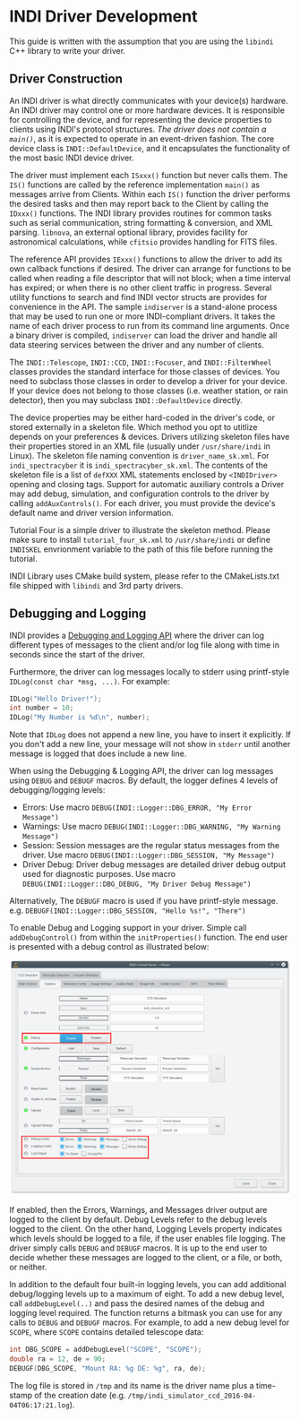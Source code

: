 # INDI Driver Development

This guide is written with the assumption that you are using the `libindi` C++
library to write your driver.

## Driver Construction

An INDI driver is what directly communicates with your device(s) hardware. An INDI driver may control one or more hardware devices. It is responsible for controlling the device, and for representing the device properties to clients using INDI's protocol structures. *The driver does not contain a `main()`*, as it is expected to operate in an event-driven fashion. The core device class is `INDI::DefaultDevice`, and it encapsulates the functionality of the most basic INDI device driver.

The driver must implement each `ISxxx()` function but never calls them. The `IS()` functions are called by the reference implementation `main()` as messages arrive from Clients. Within each `IS()` function the driver performs the desired tasks and then may report back to the Client by calling the `IDxxx()` functions. The INDI library provides routines for common tasks such as serial communication, string formatting & conversion, and XML parsing. `libnova`, an external optional library, provides facility for astronomical calculations, while `cfitsio` provides handling for FITS files.

The reference API provides `IExxx()` functions to allow the driver to add its own callback functions if desired. The driver can arrange for functions to be called when reading a file descriptor that will not block; when a time interval has expired; or when there is no other client traffic in progress. Several utility functions to search and find INDI vector structs are provides for convenience in the API. The sample `indiserver` is a stand-alone process that may be used to run one or more INDI-compliant drivers. It takes the name of each driver process to run from its command line arguments. Once a binary driver is compiled, `indiserver` can load the driver and handle all data steering services between the driver and any number of clients.

The `INDI::Telescope`, `INDI::CCD`, `INDI::Focuser`, and `INDI::FilterWheel` classes provides the standard interface for those classes of devices. You need to subclass those classes in order to develop a driver for your device. If your device does not belong to those classes (i.e. weather station, or rain detector), then you may subclass `INDI::DefaultDevice` directly.

The device properties may be either hard-coded in the driver's code, or stored externally in a skeleton file. Which method you opt to utitlize depends on your preferences & devices. Drivers utilizing skeleton files have their properties stored in an XML file (usually under `/usr/share/indi` in Linux). The skeleton file naming convention is `driver_name_sk.xml`. For `indi_spectracyber` it is `indi_spectracyber_sk.xml`. The contents of the skeleton file is a list of `defXXX` XML statements enclosed by `<INDIDriver>` opening and closing tags. Support for automatic auxiliary controls a Driver may add debug, simulation, and configuration controls to the driver by calling `addAuxControls()`. For each driver, you must provide the device's default name and driver version information.

Tutorial Four is a simple driver to illustrate the skeleton method. Please make sure to install `tutorial_four_sk.xml` to `/usr/share/indi` or define `INDISKEL` envrionment variable to the path of this file before running the tutorial.

INDI Library uses CMake build system, please refer to the CMakeLists.txt file shipped with `libindi` and 3rd party drivers.

## Debugging and Logging

INDI provides a [Debugging and Logging API](http://www.indilib.org/api/structINDI_1_1Logger.html) where the driver can log different types of messages to the client and/or log file along with time in seconds since the start of the driver.

Furthermore, the driver can log messages locally to stderr using printf-style `IDLog(const char *msg, ...)`. For example:

```cpp
IDLog("Hello Driver!");
int number = 10;
IDLog("My Number is %d\n", number);
```

Note that `IDLog` does not append a new line, you have to insert it explicitly. If you don't add a new line, your message will not show in `stderr` until another message is logged that does include a new line.

When using the Debugging & Logging API, the driver can log messages using `DEBUG` and `DEBUGF` macros. By default, the logger defines 4 levels of debugging/logging levels:

* Errors: Use macro `DEBUG(INDI::Logger::DBG_ERROR, "My Error Message")`
* Warnings: Use macro `DEBUG(INDI::Logger::DBG_WARNING, "My Warning Message")`
* Session: Session messages are the regular status messages from the driver. Use macro `DEBUG(INDI::Logger::DBG_SESSION, "My Message")`
* Driver Debug: Driver debug messages are detailed driver debug output used for diagnostic purposes. Use macro `DEBUG(INDI::Logger::DBG_DEBUG, "My Driver Debug Message")`

Alternatively, The `DEBUGF` macro is used if you have printf-style message. e.g. `DEBUGF(INDI::Logger::DBG_SESSION, "Hello %s!", "There")`

To enable Debug and Logging support in your driver. Simple call `addDebugControl()` from within the `initProperties()` function. The end user is presented with a debug control as illustrated below:

![indi_debug](../images/indi_debug.png)

If enabled, then the Errors, Warnings, and Messages driver output are logged to the client by default. Debug Levels refer to the debug levels logged to the client. On the other hand, Logging Levels property indicates which levels should be logged to a file, if the user enables file logging. The driver simply calls `DEBUG` and `DEBUGF` macros. It is up to the end user to decide whether these messages are logged to the client, or a file, or both, or neither.

In addition to the default four built-in logging levels, you can add additional debug/logging levels up to a maximum of eight. To add a new debug level, call `addDebugLevel(..)` and pass the desired names of the debug and logging level required. The function returns a bitmask you can use for any calls to `DEBUG` and `DEBUGF` macros. For example, to add a new debug level for `SCOPE`, where `SCOPE` contains detailed telescope data:

```cpp
int DBG_SCOPE = addDebugLevel("SCOPE", "SCOPE");
double ra = 12, de = 90;
DEBUGF(DBG_SCOPE, "Mount RA: %g DE: %g", ra, de);
```

The log file is stored in `/tmp` and its name is the driver name plus a time-stamp of the creation date (e.g. `/tmp/indi_simulator_ccd_2016-04-04T06:17:21.log`).
